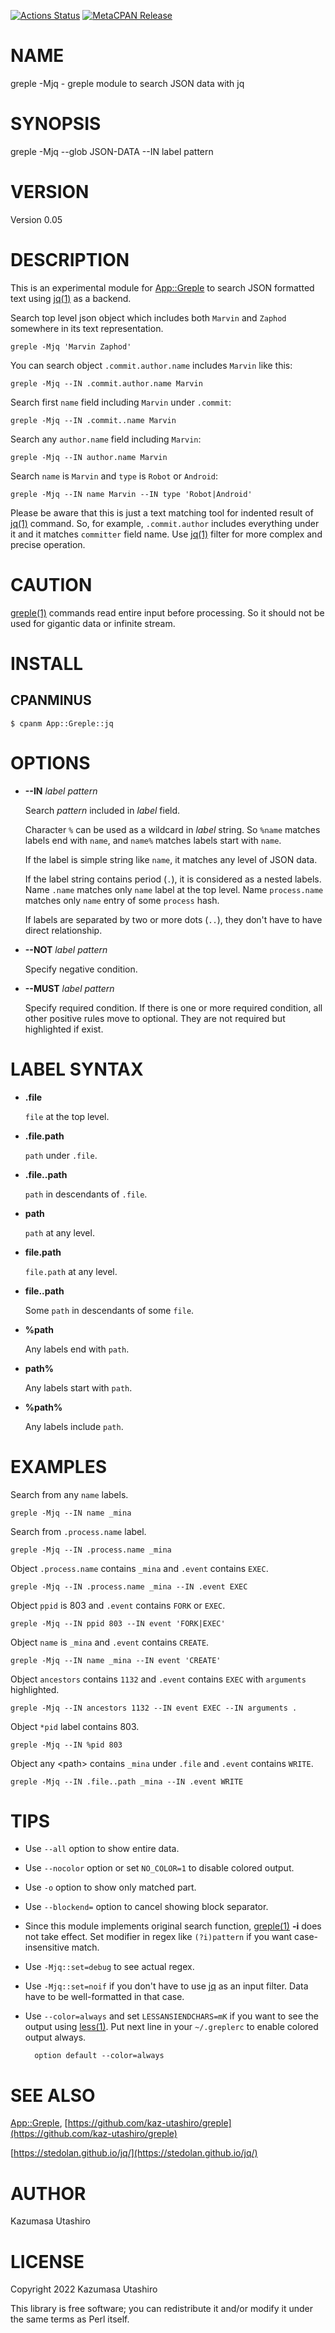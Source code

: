 [![Actions Status](https://github.com/kaz-utashiro/greple-jq/workflows/test/badge.svg)](https://github.com/kaz-utashiro/greple-jq/actions) [![MetaCPAN Release](https://badge.fury.io/pl/App-Greple-jq.svg)](https://metacpan.org/release/App-Greple-jq)
# NAME

greple -Mjq - greple module to search JSON data with jq

# SYNOPSIS

greple -Mjq --glob JSON-DATA --IN label pattern

# VERSION

Version 0.05

# DESCRIPTION

This is an experimental module for [App::Greple](https://metacpan.org/pod/App%3A%3AGreple) to search JSON
formatted text using [jq(1)](http://man.he.net/man1/jq) as a backend.

Search top level json object which includes both `Marvin` and
`Zaphod` somewhere in its text representation.

    greple -Mjq 'Marvin Zaphod'

You can search object `.commit.author.name` includes `Marvin` like this:

    greple -Mjq --IN .commit.author.name Marvin

Search first `name` field including `Marvin` under `.commit`:

    greple -Mjq --IN .commit..name Marvin

Search any `author.name` field including `Marvin`:

    greple -Mjq --IN author.name Marvin

Search `name` is `Marvin` and `type` is `Robot` or `Android`:

    greple -Mjq --IN name Marvin --IN type 'Robot|Android'

Please be aware that this is just a text matching tool for indented
result of [jq(1)](http://man.he.net/man1/jq) command.  So, for example, `.commit.author`
includes everything under it and it matches `committer` field name.
Use [jq(1)](http://man.he.net/man1/jq) filter for more complex and precise operation.

# CAUTION

[greple(1)](http://man.he.net/man1/greple) commands read entire input before processing.  So it
should not be used for gigantic data or infinite stream.

# INSTALL

## CPANMINUS

    $ cpanm App::Greple::jq

# OPTIONS

- **--IN** _label_ _pattern_

    Search _pattern_ included in _label_ field.

    Character `%` can be used as a wildcard in _label_ string.  So
    `%name` matches labels end with `name`, and `name%` matches labels
    start with `name`.

    If the label is simple string like `name`, it matches any level of
    JSON data.

    If the label string contains period (`.`), it is considered as a
    nested labels.  Name `.name` matches only `name` label at the top
    level.  Name `process.name` matches only `name` entry of some
    `process` hash.

    If labels are separated by two or more dots (`..`), they don't have
    to have direct relationship.

- **--NOT** _label_ _pattern_

    Specify negative condition.

- **--MUST** _label_ _pattern_

    Specify required condition.  If there is one or more required
    condition, all other positive rules move to optional.  They are not
    required but highlighted if exist.

# LABEL SYNTAX

- **.file**

    `file` at the top level.

- **.file.path**

    `path` under `.file`.

- **.file..path**

    `path` in descendants of `.file`.

- **path**

    `path` at any level.

- **file.path**

    `file.path` at any level.

- **file..path**

    Some `path` in descendants of some `file`.

- **%path**

    Any labels end with `path`.

- **path%**

    Any labels start with `path`.

- **%path%**

    Any labels include `path`.

# EXAMPLES

Search from any `name` labels.

    greple -Mjq --IN name _mina

Search from `.process.name` label.

    greple -Mjq --IN .process.name _mina

Object `.process.name` contains `_mina` and `.event` contains
`EXEC`.

    greple -Mjq --IN .process.name _mina --IN .event EXEC

Object `ppid` is 803 and `.event` contains `FORK` or `EXEC`.

    greple -Mjq --IN ppid 803 --IN event 'FORK|EXEC'

Object `name` is `_mina` and `.event` contains `CREATE`.

    greple -Mjq --IN name _mina --IN event 'CREATE'

Object `ancestors` contains `1132` and `.event` contains `EXEC`
with `arguments` highlighted.

    greple -Mjq --IN ancestors 1132 --IN event EXEC --IN arguments .

Object `*pid` label contains 803.

    greple -Mjq --IN %pid 803

Object any &lt;path> contains `_mina` under `.file` and `.event`
contains `WRITE`.

    greple -Mjq --IN .file..path _mina --IN .event WRITE

# TIPS

- Use `--all` option to show entire data.
- Use `--nocolor` option or set `NO_COLOR=1` to disable colored
output.
- Use `-o` option to show only matched part.
- Use `--blockend=` option to cancel showing block separator.
- Since this module implements original search function, [greple(1)](http://man.he.net/man1/greple)
**-i** does not take effect.  Set modifier in regex like `(?i)pattern`
if you want case-insensitive match.
- Use `-Mjq::set=debug` to see actual regex.
- Use `-Mjq::set=noif` if you don't have to use [jq](https://metacpan.org/pod/jq) as an input
filter.  Data have to be well-formatted in that case.
- Use `--color=always` and set `LESSANSIENDCHARS=mK` if you want to
see the output using [less(1)](http://man.he.net/man1/less).  Put next line in your `~/.greplerc`
to enable colored output always.

        option default --color=always

# SEE ALSO

[App::Greple](https://metacpan.org/pod/App%3A%3AGreple), [https://github.com/kaz-utashiro/greple](https://github.com/kaz-utashiro/greple)

[https://stedolan.github.io/jq/](https://stedolan.github.io/jq/)

# AUTHOR

Kazumasa Utashiro

# LICENSE

Copyright 2022 Kazumasa Utashiro

This library is free software; you can redistribute it and/or modify
it under the same terms as Perl itself.
